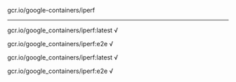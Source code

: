 gcr.io/google-containers/iperf 

----
gcr.io/google_containers/iperf:latest √

gcr.io/google_containers/iperf:e2e √

gcr.io/google_containers/iperf:latest √

gcr.io/google_containers/iperf:e2e √

